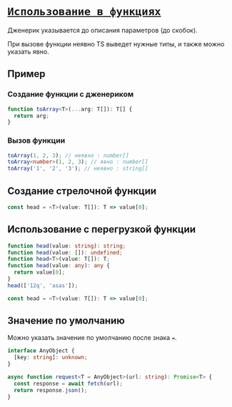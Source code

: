 # [`Использование в функциях`](../index.md)

Дженерик указывается до описания параметров (до скобок).

При вызове функции неявно TS выведет нужные типы, и также можно указать явно.

## Пример

### Создание функции с дженериком

```ts
function toArray<T>(...arg: T[]): T[] {
  return arg;
}
```

### Вызов функции

```ts
toArray(1, 2, 3); // неявно : number[]
toArray<number>(1, 2, 3); // явно : number[]
toArray('1', '2', '3'); // неявно : string[]
```

## Создание cтрелочной функции

```ts
const head = <T>(value: T[]): T => value[0];
```

## Использование с перегрузкой функции

```ts
function head(value: string): string;
function head(value: []): undefined;
function head<T>(value: T[]): T;
function head(value: any): any {
  return value[0];
}
head(['12q', 'asas']);

const head = <T>(value: T[]): T => value[0];
```

## Значение по умолчанию

Можно указать значение по умолчанию после знака `=`.

```ts
interface AnyObject {
  [key: string]: unknown;
}

async function request<T = AnyObject>(url: string): Promise<T> {
  const response = await fetch(url);
  return response.json();
}
```
